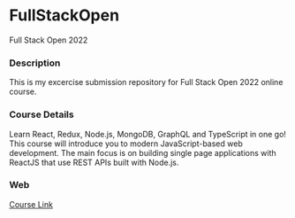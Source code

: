 # FullStackOpen
Full Stack Open 2022

### Description
This is my excercise submission repository for Full Stack Open 2022 online course.

### Course Details
Learn React, Redux, Node.js, MongoDB, GraphQL and TypeScript in one go! This course will introduce you to modern JavaScript-based web development. The main focus is on building single page applications with ReactJS that use REST APIs built with Node.js.

### Web
[Course Link](https://fullstackopen.com/en/)

